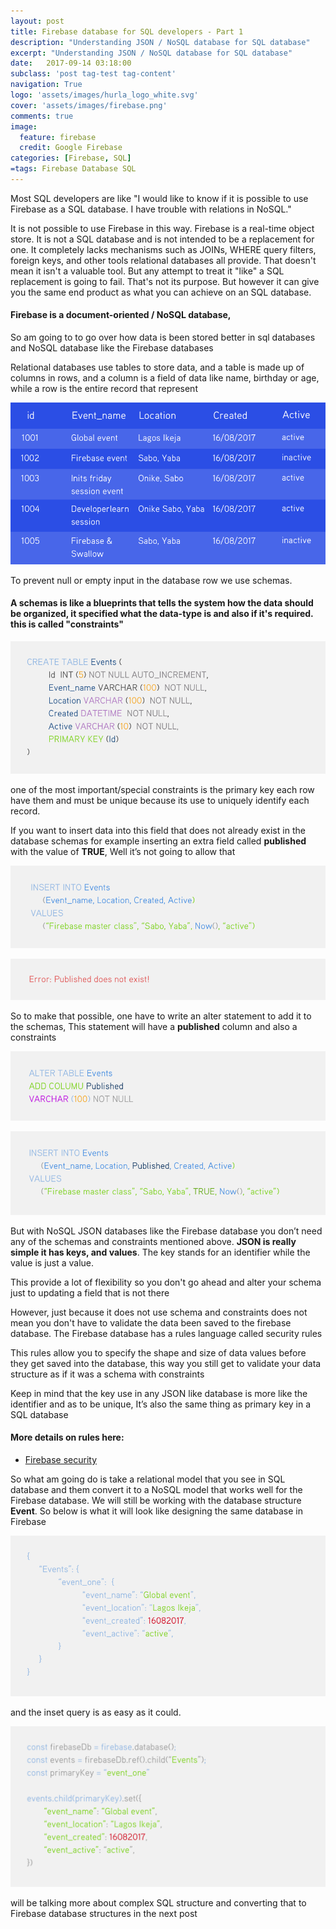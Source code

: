 ```yaml
---
layout: post
title: Firebase database for SQL developers - Part 1
description: "Understanding JSON / NoSQL database for SQL database"
excerpt: "Understanding JSON / NoSQL database for SQL database"
date:   2017-09-14 03:18:00
subclass: 'post tag-test tag-content'
navigation: True
logo: 'assets/images/hurla_logo_white.svg'
cover: 'assets/images/firebase.png'
comments: true
image:
  feature: firebase
  credit: Google Firebase
categories: [Firebase, SQL]
=tags: Firebase Database SQL
---
```



Most SQL developers are like "I would like to know if it is possible to use Firebase as a SQL database. I have trouble with relations in NoSQL."

It is not possible to use Firebase in this way. Firebase is a real-time object store. It is not a SQL database and is not intended to be a replacement for one. It completely lacks mechanisms such as JOINs, WHERE query filters, foreign keys, and other tools relational databases all provide. That doesn't mean it isn't a valuable tool. But any attempt to treat it "like" a SQL replacement is going to fail. That's not its purpose. But however it can give you the same end product as what you can achieve on an SQL database.

#### Firebase is a document-oriented / NoSQL database,

So am going to to go over how data is been stored better in sql databases and NoSQL database like the Firebase databases 

Relational databases use tables to store data, and a table is made up of columns in rows, and a column is a field of data like name, birthday or age, while a row is the entire record that represent 

![SQL](assets/images/post/sql.png)

To prevent null or empty input in the database row we use schemas.

#### A schemas is like a blueprints that tells the system how the data should be organized, it specified what the data-type is and also if it's required. this is called "constraints"

![SQL](assets/images/post/constraints.png)

one of the most important/special constraints is the primary key each row have them and must be unique because its use to uniquely identify each record.

If you want to insert data into this field that does not already exist in the database schemas for example inserting an extra field called **published** with the value of **TRUE**, Well it’s not going to allow that 

![SQL](assets/images/post/insert.png)

![SQL](assets/images/post/insert_error.png)

So to make that possible, one have to write an alter statement to add it to the schemas, This statement will have a **published** column and also a constraints

![SQL](assets/images/post/al.png)

![SQL](assets/images/post/altar.png)

But with NoSQL JSON databases like the Firebase database you don’t need any of the schemas and constraints mentioned above. **JSON is really simple it has keys, and values**. The key stands for an identifier while the value is just a value.

This provide a lot of flexibility so you don't go ahead and alter your schema just to updating a field that is not there 

However, just because it does not use schema and constraints does not mean you don't have to validate the data been saved to the firebase database. The Firebase database has a rules language called security rules

This rules allow you to specify the shape and size of data values before they get saved into the database, this way you still get to validate your data structure as if it was a schema with constraints

Keep in mind that the key use in any JSON like database is more like the identifier and as to be unique, It’s also the same thing as primary key in a SQL database 

#### More details on rules here: 
* [Firebase security](https://firebase.google.com/docs/database/security/)

So what am going do is take a relational model that you see in SQL database and them convert it to a NoSQL model that works well for the Firebase database. We will still be working with the database structure **Event**. So below is what it will look like designing the same database in Firebase

![SQL](assets/images/post/firebase_schema.png)

and the inset query is as easy as it could.

![SQL](assets/images/post/json_insert.png)

will be talking more about complex SQL structure and converting that to Firebase database structures in the next post